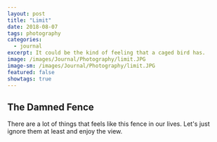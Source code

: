 ```yaml
---
layout: post
title: "Limit"
date: 2018-08-07
tags: photography
categories:
  - journal
excerpt: It could be the kind of feeling that a caged bird has.
image: /images/Journal/Photography/limit.JPG
image-sm: /images/Journal/Photography/limit.JPG
featured: false
showtags: true
---
```


## The Damned Fence

There are a lot of things that feels like this fence in our lives. Let's just ignore them at least and enjoy the view.